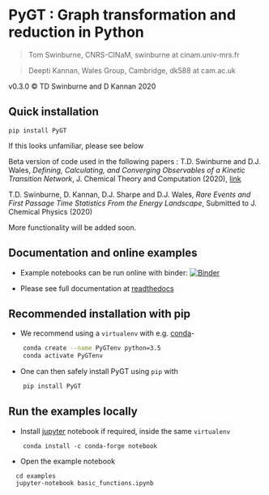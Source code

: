 # PyGT : Graph transformation and reduction in Python

> Tom Swinburne, CNRS-CINaM, swinburne at cinam.univ-mrs.fr

> Deepti Kannan, Wales Group, Cambridge, dk588 at cam.ac.uk

v0.3.0 :copyright: TD Swinburne and D Kannan 2020

## Quick installation
```pip install PyGT```

If this looks unfamiliar, please see below


Beta version of code used in the following papers :
T.D. Swinburne and D.J. Wales, *Defining, Calculating, and Converging Observables of a Kinetic Transition Network*, J. Chemical Theory and Computation (2020), [link](https://doi.org/10.1021/acs.jctc.9b01211)

T.D. Swinburne, D. Kannan, D.J. Sharpe and D.J. Wales, *Rare Events and First Passage Time Statistics From the Energy Landscape*,
Submitted to J. Chemical Physics (2020)

More functionality will be added soon.

## Documentation and online examples

 - Example notebooks can be run online with binder: [![Binder](https://mybinder.org/badge_logo.svg)](https://mybinder.org/v2/gh/tomswinburne/PyGT/master?filepath=examples%2Fbasic_functions.ipynb)

 - Please see full documentation at [readthedocs](https://pygt.readthedocs.io)



## Recommended installation with pip
- We recommend using a `virtualenv` with e.g. [conda](https://docs.conda.io/en/latest/miniconda.html)-
```bash
	conda create --name PyGTenv python=3.5
	conda activate PyGTenv
```
- One can then safely install PyGT using `pip` with
```bash
	pip install PyGT
```

## Run the examples locally
- Install [jupyter](https://jupyter.org/install) notebook if required, inside the same `virtualenv`
```
	conda install -c conda-forge notebook
```
- Open the example notebook
```
  cd examples
  jupyter-notebook basic_functions.ipynb
```
